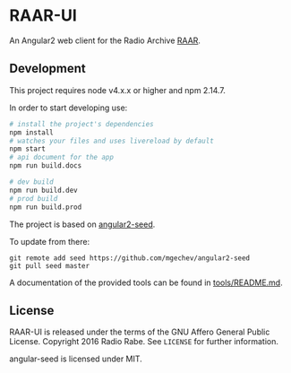 # RAAR-UI

An Angular2 web client for the Radio Archive [RAAR](https://github.com/radiorabe/raar).

## Development

This project requires node v4.x.x or higher and npm 2.14.7.

In order to start developing use:

```bash
# install the project's dependencies
npm install
# watches your files and uses livereload by default
npm start
# api document for the app
npm run build.docs

# dev build
npm run build.dev
# prod build
npm run build.prod
```

The project is based on [angular2-seed](https://github.com/mgechev/angular2-seed).

To update from there:

    git remote add seed https://github.com/mgechev/angular2-seed
    git pull seed master  

A documentation of the provided tools can be found in [tools/README.md](tools/README.md).

## License

RAAR-UI is released under the terms of the GNU Affero General Public License.
Copyright 2016 Radio Rabe.
See `LICENSE` for further information.

angular-seed is licensed under MIT.
